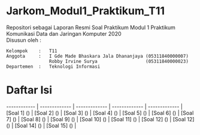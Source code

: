 # Jarkom_Modul1_Praktikum_T11
Repositori sebagai Laporan Resmi Soal Praktikum Modul 1 Praktikum Komunikasi Data dan Jaringan Komputer 2020\
Disusun oleh :
```
Kelompok    :   T11
Anggota     :   I Gde Made Bhaskara Jala Dhananjaya (05311840000007)
                Robby Irvine Surya                  (05311840000023)
Departemen  :   Teknologi Informasi
```

# Daftar Isi
------------ | ------------- | ------------- | ------------- | ------------- |
[Soal 1] () | [Soal 2] () | [Soal 3] () | [Soal 4] () | [Soal 5] () |
[Soal 6] () | [Soal 7] () | [Soal 8] () | [Soal 9] () | [Soal 10] () |
[Soal 11] () | [Soal 12] () | [Soal 12] () | [Soal 14] () | [Soal 15] () |

